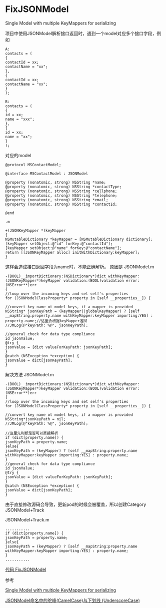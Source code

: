 # FixJSONModel
Single Model with multiple KeyMappers for serializing


项目中使用JSONModel解析接口返回时，遇到一个model对应多个接口字段，例如

```
A:
contacts = (
{
contactId = xx;
contactName = "xx";
},
{
contactId = xx;
contactName = "xx";
}
);

B:
contacts = (
{
id = xx;
name = "xxx";
},
{
id = xx;
name = "xx";
}
);
```

对应的model

```
@protocol MSContactModel;

@interface MSContactModel : JSONModel

@property (nonatomic, strong) NSString *name;
@property (nonatomic, strong) NSString *contactType;
@property (nonatomic, strong) NSString *cellphone;
@property (nonatomic, strong) NSString *telephone;
@property (nonatomic, strong) NSString *email;
@property (nonatomic, strong) NSString *contactId;

@end

.m

+(JSONKeyMapper *)keyMapper
{
NSMutableDictionary *keyMapper = [NSMutableDictionary dictionary];
[keyMapper setObject:@"id" forKey:@"contactId"];
[keyMapper setObject:@"name" forKey:@"contactName"];
return [[JSONKeyMapper alloc] initWithDictionary:keyMapper];
}
```

这样会造成接口返回字段为name时，不能正确解析。
原因是
JSONModel.m
```
-(BOOL)__importDictionary:(NSDictionary*)dict withKeyMapper:(JSONKeyMapper*)keyMapper validation:(BOOL)validation error:(NSError**)err
{
//loop over the incoming keys and set self's properties
for (JSONModelClassProperty* property in [self __properties__]) {

//convert key name ot model keys, if a mapper is provided
NSString* jsonKeyPath = (keyMapper||globalKeyMapper) ? [self __mapString:property.name withKeyMapper:keyMapper importing:YES] : property.name;//这里会根据keyMapper返回
//JMLog(@"keyPath: %@", jsonKeyPath);

//general check for data type compliance
id jsonValue;
@try {
jsonValue = [dict valueForKeyPath: jsonKeyPath];
}
@catch (NSException *exception) {
jsonValue = dict[jsonKeyPath];
}
```

解决方法
JSONModel.m
```
-(BOOL)__importDictionary:(NSDictionary*)dict withKeyMapper:(JSONKeyMapper*)keyMapper validation:(BOOL)validation error:(NSError**)err
{
//loop over the incoming keys and set self's properties
for (JSONModelClassProperty* property in [self __properties__]) {

//convert key name ot model keys, if a mapper is provided
NSString*jsonKeyPath = nil;
//JMLog(@"keyPath: %@", jsonKeyPath);

//这里先判断是否可以直接解析
if (dict[property.name]) {
jsonKeyPath = property.name;
}else{
jsonKeyPath = (keyMapper) ? [self __mapString:property.name withKeyMapper:keyMapper importing:YES] : property.name;
}
//general check for data type compliance
id jsonValue;
@try {
jsonValue = [dict valueForKeyPath: jsonKeyPath];
}
@catch (NSException *exception) {
jsonValue = dict[jsonKeyPath];
}
```

由于直接修改源码会导致，更新pod的时候会被覆盖，所以创建Category
JSONModel+Track

JSONModel+Track.m
```
...........
if (dict[property.name]) {
jsonKeyPath = property.name;
}else{
jsonKeyPath = (keyMapper) ? [self __mapString:property.name withKeyMapper:keyMapper importing:YES] : property.name;
}
...........
```

[代码 FixJSONModel](https://github.com/name002/FixJSONModel)

参考

[Single Model with multiple KeyMappers for serializing](https://github.com/jsonmodel/jsonmodel/issues/545)


[JSONModel命名中的驼峰(CamelCase)与下划线 (UnderscoreCase)](http://blog.csdn.net/baidu_32469997/article/details/51882917)
